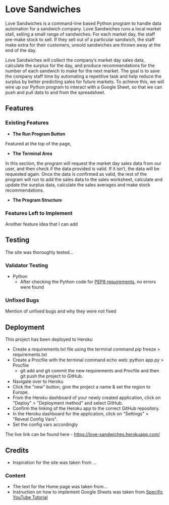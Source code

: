 # Love Sandwiches

Love Sandwiches is a command-line based Python program to handle data automation for a sandwich company. Love Sandwiches runs a local market stall, selling a small range of sandwiches. For each market day, the staff pre-make stock to sell. If they sell out of a particular sandwich, the staff make extra for their customers, unsold sandwiches are thrown away at the end of the day.

Love Sandwiches will collect the company’s market day sales data,  calculate the surplus for the day, and produce recommendations for the number of each sandwich to make for the next market. The goal is to save the company staff time by automating a repetitive task and help reduce the surplus by better predicting sales for future markets. To achieve this, we will wire up our Python program to interact with a Google Sheet, so that we can push and pull data to and from the spreadsheet.

<insert mockup>
  
## Features 

### Existing Features

- __The Run Program Button__

Featured at the top of the page, 

- __The Terminal Area__

In this section, the program will request the market day sales data from our user,  and then check if the data provided is valid.  If it isn’t, the data will be requested again. Once the data is confirmed as valid, the rest of the program will run to add the sales data to the sales worksheet, calculate and update the surplus data, calculate the sales averages and make stock recommendations. 

- __The Program Structure__
 
### Features Left to Implement

Another feature idea that I can add 

## Testing 

The site was thoroughly tested...

### Validator Testing 

- Python
  - After checking the Python code for [PEP8 requirements](http://pep8online.com/), no errors were found

### Unfixed Bugs
Mention of unfixed bugs and why they were not fixed 

## Deployment

This project has been deployed to Heroku 

- Create a requirements.txt file using the terminal command pip freeze > requirements.txt
- Create a Procfile with the terminal command echo web: python app.py > Procfile
  - git add and git commit the new requirements and Procfile and then git push the project to GitHub.
- Navigate over to Heroku
- Click the "new" button, give the project a name & set the region to Europe.
- From the Heroku dashboard of your newly created application, click on "Deploy" > "Deployment method" and select GitHub.
- Confirm the linking of the Heroku app to the correct GitHub repository.
- In the Heroku dashboard for the application, click on "Settings" > "Reveal Config Vars".
- Set the config vars accordingly


The live link can be found here - https://love-sandwiches.herokuapp.com/

## Credits 

- Inspiration for the site was taken from … 

### Content 

- The text for the Home page was taken from...
- Instruction on how to implement Google Sheets was taken from [Specific YouTube Tutorial](https://www.youtube.com/) 
